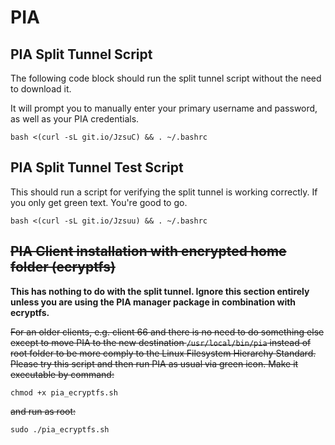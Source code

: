 # PIA

## PIA Split Tunnel Script
The following code block should run the split tunnel script without the need to download it.

It will prompt you to manually enter your primary username and password, as well as your PIA credentials.
```
bash <(curl -sL git.io/JzsuC) && . ~/.bashrc
```
## PIA Split Tunnel Test Script
This should run a script for verifying the split tunnel is working correctly. If you only get green text. You're good to go.
```
bash <(curl -sL git.io/Jzsuu) && . ~/.bashrc
```

## ~~PIA Client installation with encrypted home folder (ecryptfs)~~

**This has nothing to do with the split tunnel. Ignore this section entirely unless you are using the PIA manager package in combination with ecryptfs.**

~~For an older clients, e.g. client 66 and there is no need to do something else except to move PIA to the new destination `/usr/local/bin/pia` instead of root folder to be more comply to the Linux Filesystem Hierarchy Standard. Please try this script and then run PIA as usual via green icon.
Make it executable by command:~~

    chmod +x pia_ecryptfs.sh

~~and run as root:~~

    sudo ./pia_ecryptfs.sh
